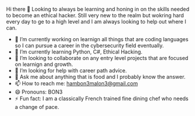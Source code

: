  Hi there 👋
Looking to always be learning and honing in on the skills needed to become an ethical hacker.  Still very new to the realm but wokring hard every day to ge to a high level and I am always looking to help out where I can.


- 🔭 I’m currently working on learnign all things that are coding languages so I can pursue a career in the cybersecurity field eventually.
- 🌱 I’m currently learning Python, C#, Ethical Hacking.
- 👯 I’m looking to collaborate on any entry level projects that are focused on learnign and growth.
- 🤔 I’m looking for help with career path advice.
- 💬 Ask me about anything that is food and I probably know the answer.
- 📫 How to reach me: hambon3malon3@gmail.com
- 😄 Pronouns: BON3
- ⚡ Fun fact: I am a classically French trained fine dining chef who needs a change of pace.

